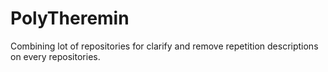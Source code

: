 # PolyTheremin
Combining lot of repositories for clarify and remove repetition descriptions on every repositories.

<!-- [![Polyphonic Theremin](https://img.youtube.com/vi/stobfk1Mfjk/0.jpg)](https://youtu.be/stobfk1Mfjk) -->



